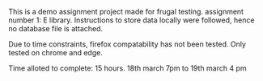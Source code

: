 This is a demo assignment project made for frugal testing.
assignment number 1: E library.
Instructions to store data locally were followed, hence no database file is attached.

Due to time constraints, firefox compatability has not been tested. Only tested on chrome and edge.

Time alloted to complete: 15 hours. 18th march 7pm to 19th march 4 pm

